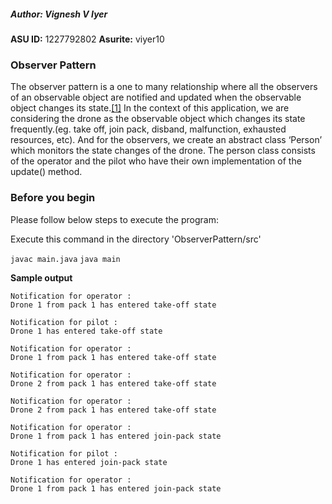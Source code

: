 ##### Author: Vignesh V Iyer
**ASU ID:** 1227792802
**Asurite:** viyer10

### Observer Pattern
The observer pattern is a one to many relationship where all the observers of an observable object are notified and updated when the observable object changes its state.[[1]](https://github.com/ajitpal/BookBank/blob/master/%5BO%60Reilly.%20Head%20First%5D%20-%20Head%20First%20Design%20Patterns%20-%20%5BFreeman%5D.pdf)
In the context of this application, we are considering the drone as the observable object which changes its state frequently.(eg. take off, join pack, disband, malfunction, exhausted resources, etc). And for the observers, we create an abstract class ‘Person’ which monitors the state changes of the drone. 
The person class consists of the operator and the pilot who have their own implementation of the update() method.

### Before you begin

Please follow below steps to execute the program:

Execute this command in the directory 'ObserverPattern/src'

`javac main.java`
`java main`

**Sample output**
```
Notification for operator :
Drone 1 from pack 1 has entered take-off state

Notification for pilot :
Drone 1 has entered take-off state

Notification for operator :
Drone 1 from pack 1 has entered take-off state

Notification for operator :
Drone 2 from pack 1 has entered take-off state

Notification for operator :
Drone 2 from pack 1 has entered take-off state

Notification for operator :
Drone 1 from pack 1 has entered join-pack state

Notification for pilot :
Drone 1 has entered join-pack state

Notification for operator :
Drone 1 from pack 1 has entered join-pack state
```
